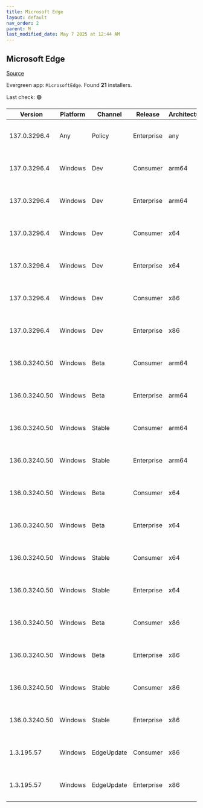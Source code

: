 ```yaml
---
title: Microsoft Edge
layout: default
nav_order: 2
parent: M
last_modified_date: May 7 2025 at 12:44 AM
---
```


## Microsoft Edge

[Source](https://www.microsoft.com/edge)

Evergreen app: `MicrosoftEdge`. Found **21** installers.

Last check: 🟢

| Version       | Platform | Channel    | Release    | Architecture | Hash                                                             | URI                                                                                                                                                                                                                                                                                                                      |
| ------------- | -------- | ---------- | ---------- | ------------ | ---------------------------------------------------------------- | ------------------------------------------------------------------------------------------------------------------------------------------------------------------------------------------------------------------------------------------------------------------------------------------------------------------------ |
| 137.0.3296.4  | Any      | Policy     | Enterprise | any          | 9B876C663EDBFA7745B51A62E6886CBB2386AD2D76E3317D94DAD6D4E069E6C2 | [https://msedge.sf.dl.delivery.mp.microsoft.com/filestreamingservice/files/e6f34e05-7000-4fa6-b5b2-996346e16a23/MicrosoftEdgePolicyTemplates.cab](https://msedge.sf.dl.delivery.mp.microsoft.com/filestreamingservice/files/e6f34e05-7000-4fa6-b5b2-996346e16a23/MicrosoftEdgePolicyTemplates.cab)                       |
| 137.0.3296.4  | Windows  | Dev        | Consumer   | arm64        | 96EF40D86277714CF2D99B0A73A9268A1728F8EF51CCE74B46BC66CD5104AE25 | [https://msedge.sf.dl.delivery.mp.microsoft.com/filestreamingservice/files/761a1903-8299-40fb-a4b3-79ee87c90dcb/MicrosoftEdgeDevEnterpriseARM64.msi](https://msedge.sf.dl.delivery.mp.microsoft.com/filestreamingservice/files/761a1903-8299-40fb-a4b3-79ee87c90dcb/MicrosoftEdgeDevEnterpriseARM64.msi)                 |
| 137.0.3296.4  | Windows  | Dev        | Enterprise | arm64        | 96EF40D86277714CF2D99B0A73A9268A1728F8EF51CCE74B46BC66CD5104AE25 | [https://msedge.sf.dl.delivery.mp.microsoft.com/filestreamingservice/files/761a1903-8299-40fb-a4b3-79ee87c90dcb/MicrosoftEdgeDevEnterpriseARM64.msi](https://msedge.sf.dl.delivery.mp.microsoft.com/filestreamingservice/files/761a1903-8299-40fb-a4b3-79ee87c90dcb/MicrosoftEdgeDevEnterpriseARM64.msi)                 |
| 137.0.3296.4  | Windows  | Dev        | Consumer   | x64          | BF904AAB1734479A1DE733D2DAD7B5A241EDCCFA283498A6B04932E020E95330 | [https://msedge.sf.dl.delivery.mp.microsoft.com/filestreamingservice/files/7da7c072-b788-467c-a4dd-61db421ae2ce/MicrosoftEdgeDevEnterpriseX64.msi](https://msedge.sf.dl.delivery.mp.microsoft.com/filestreamingservice/files/7da7c072-b788-467c-a4dd-61db421ae2ce/MicrosoftEdgeDevEnterpriseX64.msi)                     |
| 137.0.3296.4  | Windows  | Dev        | Enterprise | x64          | BF904AAB1734479A1DE733D2DAD7B5A241EDCCFA283498A6B04932E020E95330 | [https://msedge.sf.dl.delivery.mp.microsoft.com/filestreamingservice/files/7da7c072-b788-467c-a4dd-61db421ae2ce/MicrosoftEdgeDevEnterpriseX64.msi](https://msedge.sf.dl.delivery.mp.microsoft.com/filestreamingservice/files/7da7c072-b788-467c-a4dd-61db421ae2ce/MicrosoftEdgeDevEnterpriseX64.msi)                     |
| 137.0.3296.4  | Windows  | Dev        | Consumer   | x86          | 457591AD01E639C179BEFB9A77D9DD7BD3BA7D7FE72440F9A7A4CFD6DD0FF77C | [https://msedge.sf.dl.delivery.mp.microsoft.com/filestreamingservice/files/7e79f526-55df-4330-800a-bad2c8c639b7/MicrosoftEdgeDevEnterpriseX86.msi](https://msedge.sf.dl.delivery.mp.microsoft.com/filestreamingservice/files/7e79f526-55df-4330-800a-bad2c8c639b7/MicrosoftEdgeDevEnterpriseX86.msi)                     |
| 137.0.3296.4  | Windows  | Dev        | Enterprise | x86          | 457591AD01E639C179BEFB9A77D9DD7BD3BA7D7FE72440F9A7A4CFD6DD0FF77C | [https://msedge.sf.dl.delivery.mp.microsoft.com/filestreamingservice/files/7e79f526-55df-4330-800a-bad2c8c639b7/MicrosoftEdgeDevEnterpriseX86.msi](https://msedge.sf.dl.delivery.mp.microsoft.com/filestreamingservice/files/7e79f526-55df-4330-800a-bad2c8c639b7/MicrosoftEdgeDevEnterpriseX86.msi)                     |
| 136.0.3240.50 | Windows  | Beta       | Consumer   | arm64        | 5463886448EE73C063192C6FFCF0FA45D013E8EB730295BF3F18DE7388A51CD7 | [https://msedge.sf.dl.delivery.mp.microsoft.com/filestreamingservice/files/dbeb15d3-581d-4917-b0e4-c577f68c7822/MicrosoftEdgeBetaEnterpriseARM64.msi](https://msedge.sf.dl.delivery.mp.microsoft.com/filestreamingservice/files/dbeb15d3-581d-4917-b0e4-c577f68c7822/MicrosoftEdgeBetaEnterpriseARM64.msi)               |
| 136.0.3240.50 | Windows  | Beta       | Enterprise | arm64        | 5463886448EE73C063192C6FFCF0FA45D013E8EB730295BF3F18DE7388A51CD7 | [https://msedge.sf.dl.delivery.mp.microsoft.com/filestreamingservice/files/dbeb15d3-581d-4917-b0e4-c577f68c7822/MicrosoftEdgeBetaEnterpriseARM64.msi](https://msedge.sf.dl.delivery.mp.microsoft.com/filestreamingservice/files/dbeb15d3-581d-4917-b0e4-c577f68c7822/MicrosoftEdgeBetaEnterpriseARM64.msi)               |
| 136.0.3240.50 | Windows  | Stable     | Consumer   | arm64        | 9EC932D23F705F750E9151E438D80604688CD7E79A6424FC8715C6EC8AC62BCB | [https://msedge.sf.dl.delivery.mp.microsoft.com/filestreamingservice/files/f03d435f-2094-4e01-a35d-aa1dcda5c776/MicrosoftEdgeEnterpriseARM64.msi](https://msedge.sf.dl.delivery.mp.microsoft.com/filestreamingservice/files/f03d435f-2094-4e01-a35d-aa1dcda5c776/MicrosoftEdgeEnterpriseARM64.msi)                       |
| 136.0.3240.50 | Windows  | Stable     | Enterprise | arm64        | 9EC932D23F705F750E9151E438D80604688CD7E79A6424FC8715C6EC8AC62BCB | [https://msedge.sf.dl.delivery.mp.microsoft.com/filestreamingservice/files/f03d435f-2094-4e01-a35d-aa1dcda5c776/MicrosoftEdgeEnterpriseARM64.msi](https://msedge.sf.dl.delivery.mp.microsoft.com/filestreamingservice/files/f03d435f-2094-4e01-a35d-aa1dcda5c776/MicrosoftEdgeEnterpriseARM64.msi)                       |
| 136.0.3240.50 | Windows  | Beta       | Consumer   | x64          | D55E9C761B2E75A1F8D2C8A75BF92750C05C4DFC59D76B17E2089F25EC852525 | [https://msedge.sf.dl.delivery.mp.microsoft.com/filestreamingservice/files/9fb12a2f-7de4-4015-9f7f-44cf00d3b48b/MicrosoftEdgeBetaEnterpriseX64.msi](https://msedge.sf.dl.delivery.mp.microsoft.com/filestreamingservice/files/9fb12a2f-7de4-4015-9f7f-44cf00d3b48b/MicrosoftEdgeBetaEnterpriseX64.msi)                   |
| 136.0.3240.50 | Windows  | Beta       | Enterprise | x64          | D55E9C761B2E75A1F8D2C8A75BF92750C05C4DFC59D76B17E2089F25EC852525 | [https://msedge.sf.dl.delivery.mp.microsoft.com/filestreamingservice/files/9fb12a2f-7de4-4015-9f7f-44cf00d3b48b/MicrosoftEdgeBetaEnterpriseX64.msi](https://msedge.sf.dl.delivery.mp.microsoft.com/filestreamingservice/files/9fb12a2f-7de4-4015-9f7f-44cf00d3b48b/MicrosoftEdgeBetaEnterpriseX64.msi)                   |
| 136.0.3240.50 | Windows  | Stable     | Consumer   | x64          | 342EE06BE5E36AC5B7E8DC4C411BF9600E9F912FB6F44885A35E1D4354FE8536 | [https://msedge.sf.dl.delivery.mp.microsoft.com/filestreamingservice/files/474ef7db-5e18-45fe-89ad-2f60ba83048b/MicrosoftEdgeEnterpriseX64.msi](https://msedge.sf.dl.delivery.mp.microsoft.com/filestreamingservice/files/474ef7db-5e18-45fe-89ad-2f60ba83048b/MicrosoftEdgeEnterpriseX64.msi)                           |
| 136.0.3240.50 | Windows  | Stable     | Enterprise | x64          | 342EE06BE5E36AC5B7E8DC4C411BF9600E9F912FB6F44885A35E1D4354FE8536 | [https://msedge.sf.dl.delivery.mp.microsoft.com/filestreamingservice/files/474ef7db-5e18-45fe-89ad-2f60ba83048b/MicrosoftEdgeEnterpriseX64.msi](https://msedge.sf.dl.delivery.mp.microsoft.com/filestreamingservice/files/474ef7db-5e18-45fe-89ad-2f60ba83048b/MicrosoftEdgeEnterpriseX64.msi)                           |
| 136.0.3240.50 | Windows  | Beta       | Consumer   | x86          | 7A146E57ECE30AFEC97AEA3E3E393455BD1D9AA1633D93FDDD061508C570D318 | [https://msedge.sf.dl.delivery.mp.microsoft.com/filestreamingservice/files/7d12c2d2-efeb-4f40-9137-5c8183f4b4f7/MicrosoftEdgeBetaEnterpriseX86.msi](https://msedge.sf.dl.delivery.mp.microsoft.com/filestreamingservice/files/7d12c2d2-efeb-4f40-9137-5c8183f4b4f7/MicrosoftEdgeBetaEnterpriseX86.msi)                   |
| 136.0.3240.50 | Windows  | Beta       | Enterprise | x86          | 7A146E57ECE30AFEC97AEA3E3E393455BD1D9AA1633D93FDDD061508C570D318 | [https://msedge.sf.dl.delivery.mp.microsoft.com/filestreamingservice/files/7d12c2d2-efeb-4f40-9137-5c8183f4b4f7/MicrosoftEdgeBetaEnterpriseX86.msi](https://msedge.sf.dl.delivery.mp.microsoft.com/filestreamingservice/files/7d12c2d2-efeb-4f40-9137-5c8183f4b4f7/MicrosoftEdgeBetaEnterpriseX86.msi)                   |
| 136.0.3240.50 | Windows  | Stable     | Consumer   | x86          | D3B8C213C777F4259123F6638B247167ACF2BE294CC26D133456CCACA93C84D3 | [https://msedge.sf.dl.delivery.mp.microsoft.com/filestreamingservice/files/3f2d9ede-25b6-4092-908c-cd720118bd5c/MicrosoftEdgeEnterpriseX86.msi](https://msedge.sf.dl.delivery.mp.microsoft.com/filestreamingservice/files/3f2d9ede-25b6-4092-908c-cd720118bd5c/MicrosoftEdgeEnterpriseX86.msi)                           |
| 136.0.3240.50 | Windows  | Stable     | Enterprise | x86          | D3B8C213C777F4259123F6638B247167ACF2BE294CC26D133456CCACA93C84D3 | [https://msedge.sf.dl.delivery.mp.microsoft.com/filestreamingservice/files/3f2d9ede-25b6-4092-908c-cd720118bd5c/MicrosoftEdgeEnterpriseX86.msi](https://msedge.sf.dl.delivery.mp.microsoft.com/filestreamingservice/files/3f2d9ede-25b6-4092-908c-cd720118bd5c/MicrosoftEdgeEnterpriseX86.msi)                           |
| 1.3.195.57    | Windows  | EdgeUpdate | Consumer   | x86          | 2C04CCDEEF820995ABE97997BC46004A923A6F10CCCB701C1F71965E8743FE89 | [https://msedge.sf.dl.delivery.mp.microsoft.com/filestreamingservice/files/31d009b8-4345-4a07-baca-f5aba2083bad/MicrosoftEdgeUpdateSetup_X86_1.3.195.57.exe](https://msedge.sf.dl.delivery.mp.microsoft.com/filestreamingservice/files/31d009b8-4345-4a07-baca-f5aba2083bad/MicrosoftEdgeUpdateSetup_X86_1.3.195.57.exe) |
| 1.3.195.57    | Windows  | EdgeUpdate | Enterprise | x86          | 2C04CCDEEF820995ABE97997BC46004A923A6F10CCCB701C1F71965E8743FE89 | [https://msedge.sf.dl.delivery.mp.microsoft.com/filestreamingservice/files/31d009b8-4345-4a07-baca-f5aba2083bad/MicrosoftEdgeUpdateSetup_X86_1.3.195.57.exe](https://msedge.sf.dl.delivery.mp.microsoft.com/filestreamingservice/files/31d009b8-4345-4a07-baca-f5aba2083bad/MicrosoftEdgeUpdateSetup_X86_1.3.195.57.exe) |
